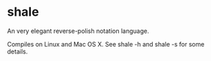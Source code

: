 # shale
An very elegant reverse-polish notation language.

Compiles on Linux and Mac OS X. See shale -h and shale -s for some details.
